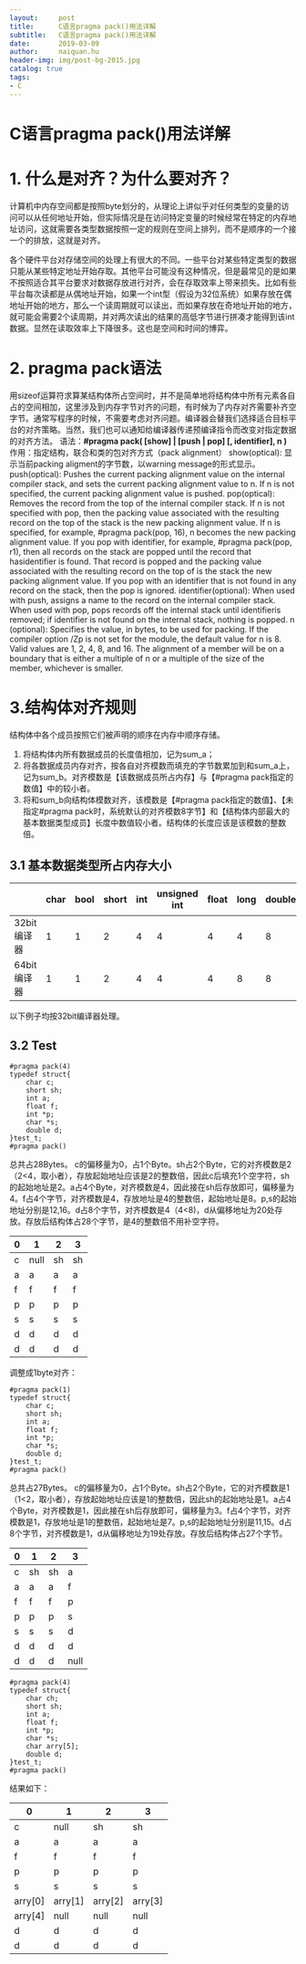 ```yaml
---
layout:     post
title:      C语言pragma pack()用法详解
subtitle:   C语言pragma pack()用法详解
date:       2019-03-09
author:     naiquan.hu
header-img: img/post-bg-2015.jpg
catalog: true
tags:
- C
---
```



# C语言pragma pack()用法详解



# 1. 什么是对齐？为什么要对齐？
计算机中内存空间都是按照byte划分的，从理论上讲似乎对任何类型的变量的访问可以从任何地址开始，但实际情况是在访问特定变量的时候经常在特定的内存地址访问，这就需要各类型数据按照一定的规则在空间上排列，而不是顺序的一个接一个的排放，这就是对齐。

各个硬件平台对存储空间的处理上有很大的不同。一些平台对某些特定类型的数据只能从某些特定地址开始存取。其他平台可能没有这种情况，但是最常见的是如果不按照适合其平台要求对数据存放进行对齐，会在存取效率上带来损失。比如有些平台每次读都是从偶地址开始，如果一个int型（假设为32位系统）如果存放在偶地址开始的地方，那么一个读周期就可以读出，而如果存放在奇地址开始的地方，就可能会需要2个读周期，并对两次读出的结果的高低字节进行拼凑才能得到该int数据。显然在读取效率上下降很多。这也是空间和时间的博弈。

# 2. pragma pack语法
用sizeof运算符求算某结构体所占空间时，并不是简单地将结构体中所有元素各自占的空间相加，这里涉及到内存字节对齐的问题，有时候为了内存对齐需要补齐空字节。通常写程序的时候，不需要考虑对齐问题。编译器会替我们选择适合目标平台的对齐策略。当然，我们也可以通知给编译器传递预编译指令而改变对指定数据的对齐方法。
语法：**#pragma pack( [show] | [push | pop] [, identifier], n )**
作用：指定结构，联合和类的包对齐方式（pack alignment）
show(optical):
显示当前packing aligment的字节数，以warning message的形式显示。
push(optical):
Pushes the current packing alignment value on the internal compiler stack, and sets the current packing alignment value to n. If n is not specified, the current packing alignment value is pushed.
pop(optical):
Removes the record from the top of the internal compiler stack. If n is not specified with pop, then the packing value associated with the resulting record on the top of the stack is the new packing alignment value. If n is specified, for example, #pragma pack(pop, 16), n becomes the new packing alignment value. If you pop with identifier, for example, #pragma pack(pop, r1), then all records on the stack are popped until the record that hasidentifier is found. That record is popped and the packing value associated with the resulting record on the top of is the stack the new packing alignment value. If you pop with an identifier that is not found in any record on the stack, then the pop is ignored.
identifier(optional):
When used with push, assigns a name to the record on the internal compiler stack. When used with pop, pops records off the internal stack until identifieris removed; if identifier is not found on the internal stack, nothing is popped.
n (optional):
Specifies the value, in bytes, to be used for packing. If the compiler option /Zp is not set for the module, the default value for n is 8. Valid values are 1, 2, 4, 8, and 16. The alignment of a member will be on a boundary that is either a multiple of n or a multiple of the size of the member, whichever is smaller.

# 3.结构体对齐规则

结构体中各个成员按照它们被声明的顺序在内存中顺序存储。
1. 将结构体内所有数据成员的长度值相加，记为sum_a； 
2. 将各数据成员内存对齐，按各自对齐模数而填充的字节数累加到和sum_a上，记为sum_b。对齐模数是【该数据成员所占内存】与【#pragma pack指定的数值】中的较小者。
3. 将和sum_b向结构体模数对齐，该模数是【#pragma pack指定的数值】、【未指定#pragma pack时，系统默认的对齐模数8字节】和【结构体内部最大的基本数据类型成员】长度中数值较小者。结构体的长度应该是该模数的整数倍。


## 3.1 基本数据类型所占内存大小



|             | char | bool | short | int  | unsigned int | float | long | double | long long | long double | 指针 |
| ----------- | ---- | ---- | ----- | ---- | ------------ | ----- | ---- | ------ | --------- | ----------- | ---- |
| 32bit编译器 | 1    | 1    | 2     | 4    | 4            | 4     | 4    | 8      | 8         | 8           | 4    |
| 64bit编译器 | 1    | 1    | 2     | 4    | 4            | 4     | 8    | 8      | 8         | 8           | 8    |


以下例子均按32bit编译器处理。


## 3.2 Test

```
#pragma pack(4)  
typedef struct{  
    char c;  
    short sh;  
    int a;  
    float f;  
    int *p;  
    char *s;  
    double d;  
}test_t; 
#pragma pack()
```
总共占28Bytes。 c的偏移量为0，占1个Byte。sh占2个Byte，它的对齐模数是2（2<4，取小者），存放起始地址应该是2的整数倍，因此c后填充1个空字符，sh的起始地址是2。a占4个Byte，对齐模数是4，因此接在sh后存放即可，偏移量为4。f占4个字节，对齐模数是4，存放地址是4的整数倍，起始地址是8。p,s的起始地址分别是12,16。d占8个字节，对齐模数是4（4<8)，d从偏移地址为20处存放。存放后结构体占28个字节，是4的整数倍不用补空字符。


| 0 | 1 | 2 | 3 |
| ---- | ---- | ---- | ---- |
| c | null | sh | sh|
| a | a | a | a |
| f | f | f | f |
| p | p | p | p |
| s | s | s | s |
| d | d | d | d |
| d | d | d | d |


调整成1byte对齐：

```
#pragma pack(1)  
typedef struct{  
    char c;  
    short sh;  
    int a;  
    float f;  
    int *p;  
    char *s;  
    double d;  
}test_t; 
#pragma pack()
```

总共占27Bytes。 c的偏移量为0，占1个Byte。sh占2个Byte，它的对齐模数是1（1<2，取小者），存放起始地址应该是1的整数倍，因此sh的起始地址是1。a占4个Byte，对齐模数是1，因此接在sh后存放即可，偏移量为3。f占4个字节，对齐模数是1，存放地址是1的整数倍，起始地址是7。p,s的起始地址分别是11,15。d占8个字节，对齐模数是1，d从偏移地址为19处存放。存放后结构体占27个字节。


| 0 | 1 | 2 | 3 |
| ---- | ---- | ---- | ---- |
| c | sh | sh | a |
| a | a | a | f |
| f | f | f | p |
| p | p | p | s |
| s | s | s | d |
| d | d | d | d |
| d | d | d | null |


```
#pragma pack(4)  
typedef struct{  
    char ch;  
    short sh;  
    int a;  
    float f;
    int *p;
    char *s;
    char arry[5];
    double d;  
}test_t;
#pragma pack()
```

结果如下：


| 0 | 1 | 2 | 3 |
| ---- | ---- | ---- | ---- |
| c | null | sh | sh |
| a | a | a | a |
| f | f | f | f |
| p | p | p | p |
| s | s | s | s |
| arry[0] | arry[1] | arry[2] | arry[3] |
| arry[4] | null | null | null |
| d | d | d | d |
| d | d | d | d |